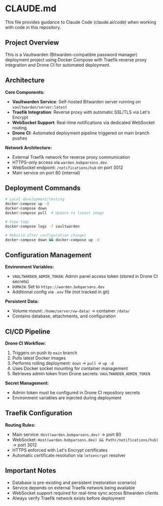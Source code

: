 # CLAUDE.md

This file provides guidance to Claude Code (claude.ai/code) when working with code in this repository.

## Project Overview

This is a Vaultwarden (Bitwarden-compatible password manager) deployment project using Docker Compose with Traefik reverse proxy integration and Drone CI for automated deployment.

## Architecture

**Core Components:**
- **Vaultwarden Service**: Self-hosted Bitwarden server running on `vaultwarden/server:latest`
- **Traefik Integration**: Reverse proxy with automatic SSL/TLS via Let's Encrypt
- **WebSocket Support**: Real-time notifications via dedicated WebSocket routing
- **Drone CI**: Automated deployment pipeline triggered on main branch pushes

**Network Architecture:**
- External Traefik network for reverse proxy communication
- HTTPS-only access via `warden.bobparsons.dev`
- WebSocket endpoint: `/notifications/hub` on port 3012
- Main service on port 80 (internal)

## Deployment Commands

```bash
# Local development/testing
docker-compose up -d
docker-compose down
docker-compose pull  # Update to latest image

# View logs
docker-compose logs -f vaultwarden

# Rebuild after configuration changes
docker-compose down && docker-compose up -d
```

## Configuration Management

**Environment Variables:**
- `VAULTWARDEN_ADMIN_TOKEN`: Admin panel access token (stored in Drone CI secrets)
- `DOMAIN`: Set to `https://warden.bobparsons.dev`
- Additional config via `.env` file (not tracked in git)

**Persistent Data:**
- Volume mount: `/home/server/vw-data/` → container `/data/`
- Contains database, attachments, and configuration

## CI/CD Pipeline

**Drone CI Workflow:**
1. Triggers on push to `main` branch
2. Pulls latest Docker images
3. Performs rolling deployment: `down` → `pull` → `up -d`
4. Uses Docker socket mounting for container management
5. Retrieves admin token from Drone secrets: `VAULTWARDEN_ADMIN_TOKEN`

**Secret Management:**
- Admin token must be configured in Drone CI repository secrets
- Environment variables are injected during deployment

## Traefik Configuration

**Routing Rules:**
- Main service: `Host(warden.bobparsons.dev)` → port 80
- WebSocket: `Host(warden.bobparsons.dev) && Path(/notifications/hub)` → port 3012
- HTTPS enforced with Let's Encrypt certificates
- Automatic certificate resolution via `letsencrypt` resolver

## Important Notes

- Database is pre-existing and persistent (restoration scenario)
- Service depends on external Traefik network being available
- WebSocket support required for real-time sync across Bitwarden clients
- Always verify Traefik network exists before deployment
